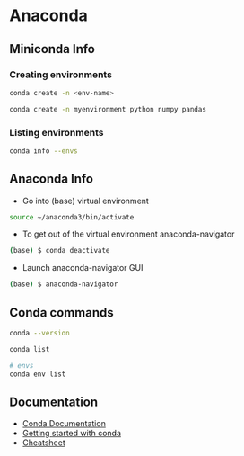 # Anaconda

## Miniconda Info

### Creating environments

```sh
conda create -n <env-name>

conda create -n myenvironment python numpy pandas
```

### Listing environments

```sh
conda info --envs
```

## Anaconda Info

- Go into (base) virtual environment

```sh
source ~/anaconda3/bin/activate
```

- To get out of the virtual environment anaconda-navigator

```sh
(base) $ conda deactivate
```

- Launch anaconda-navigator GUI

```sh
(base) $ anaconda-navigator
```

## Conda commands

```sh
conda --version

conda list

# envs
conda env list
```

## Documentation

- [Conda Documentation](https://docs.conda.io/en/latest/)
- [Getting started with conda](https://docs.conda.io/projects/conda/en/stable/user-guide/getting-started.html)
- [Cheatsheet](https://docs.conda.io/projects/conda/en/stable/user-guide/cheatsheet.html)
